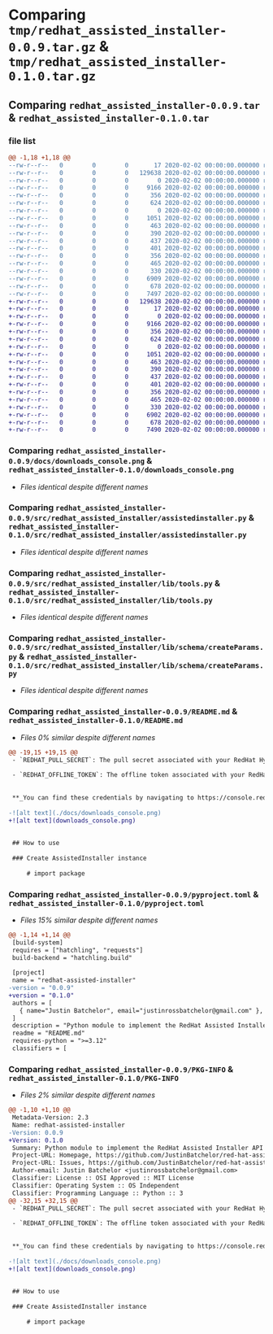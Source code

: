 # Comparing `tmp/redhat_assisted_installer-0.0.9.tar.gz` & `tmp/redhat_assisted_installer-0.1.0.tar.gz`

## Comparing `redhat_assisted_installer-0.0.9.tar` & `redhat_assisted_installer-0.1.0.tar`

### file list

```diff
@@ -1,18 +1,18 @@
--rw-r--r--   0        0        0       17 2020-02-02 00:00:00.000000 redhat_assisted_installer-0.0.9/requirements.txt
--rw-r--r--   0        0        0   129638 2020-02-02 00:00:00.000000 redhat_assisted_installer-0.0.9/docs/downloads_console.png
--rw-r--r--   0        0        0        0 2020-02-02 00:00:00.000000 redhat_assisted_installer-0.0.9/src/redhat_assisted_installer/__init__.py
--rw-r--r--   0        0        0     9166 2020-02-02 00:00:00.000000 redhat_assisted_installer-0.0.9/src/redhat_assisted_installer/assistedinstaller.py
--rw-r--r--   0        0        0      356 2020-02-02 00:00:00.000000 redhat_assisted_installer-0.0.9/src/redhat_assisted_installer/lib/logging.py
--rw-r--r--   0        0        0      624 2020-02-02 00:00:00.000000 redhat_assisted_installer-0.0.9/src/redhat_assisted_installer/lib/tools.py
--rw-r--r--   0        0        0        0 2020-02-02 00:00:00.000000 redhat_assisted_installer-0.0.9/src/redhat_assisted_installer/lib/schema/__init__.py
--rw-r--r--   0        0        0     1051 2020-02-02 00:00:00.000000 redhat_assisted_installer-0.0.9/src/redhat_assisted_installer/lib/schema/createParams.py
--rw-r--r--   0        0        0      463 2020-02-02 00:00:00.000000 redhat_assisted_installer-0.0.9/tests/clusters/createanddelete.py
--rw-r--r--   0        0        0      390 2020-02-02 00:00:00.000000 redhat_assisted_installer-0.0.9/tests/clusters/createcluster.py
--rw-r--r--   0        0        0      437 2020-02-02 00:00:00.000000 redhat_assisted_installer-0.0.9/tests/clusters/deleteclusters.py
--rw-r--r--   0        0        0      401 2020-02-02 00:00:00.000000 redhat_assisted_installer-0.0.9/tests/clusters/getcluster.py
--rw-r--r--   0        0        0      356 2020-02-02 00:00:00.000000 redhat_assisted_installer-0.0.9/tests/infra-envs/createInfraEnvs.py
--rw-r--r--   0        0        0      465 2020-02-02 00:00:00.000000 redhat_assisted_installer-0.0.9/tests/infra-envs/deleteInfraEnvs.py
--rw-r--r--   0        0        0      330 2020-02-02 00:00:00.000000 redhat_assisted_installer-0.0.9/tests/infra-envs/getInfraEnv.py
--rw-r--r--   0        0        0     6909 2020-02-02 00:00:00.000000 redhat_assisted_installer-0.0.9/README.md
--rw-r--r--   0        0        0      678 2020-02-02 00:00:00.000000 redhat_assisted_installer-0.0.9/pyproject.toml
--rw-r--r--   0        0        0     7497 2020-02-02 00:00:00.000000 redhat_assisted_installer-0.0.9/PKG-INFO
+-rw-r--r--   0        0        0   129638 2020-02-02 00:00:00.000000 redhat_assisted_installer-0.1.0/downloads_console.png
+-rw-r--r--   0        0        0       17 2020-02-02 00:00:00.000000 redhat_assisted_installer-0.1.0/requirements.txt
+-rw-r--r--   0        0        0        0 2020-02-02 00:00:00.000000 redhat_assisted_installer-0.1.0/src/redhat_assisted_installer/__init__.py
+-rw-r--r--   0        0        0     9166 2020-02-02 00:00:00.000000 redhat_assisted_installer-0.1.0/src/redhat_assisted_installer/assistedinstaller.py
+-rw-r--r--   0        0        0      356 2020-02-02 00:00:00.000000 redhat_assisted_installer-0.1.0/src/redhat_assisted_installer/lib/logging.py
+-rw-r--r--   0        0        0      624 2020-02-02 00:00:00.000000 redhat_assisted_installer-0.1.0/src/redhat_assisted_installer/lib/tools.py
+-rw-r--r--   0        0        0        0 2020-02-02 00:00:00.000000 redhat_assisted_installer-0.1.0/src/redhat_assisted_installer/lib/schema/__init__.py
+-rw-r--r--   0        0        0     1051 2020-02-02 00:00:00.000000 redhat_assisted_installer-0.1.0/src/redhat_assisted_installer/lib/schema/createParams.py
+-rw-r--r--   0        0        0      463 2020-02-02 00:00:00.000000 redhat_assisted_installer-0.1.0/tests/clusters/createanddelete.py
+-rw-r--r--   0        0        0      390 2020-02-02 00:00:00.000000 redhat_assisted_installer-0.1.0/tests/clusters/createcluster.py
+-rw-r--r--   0        0        0      437 2020-02-02 00:00:00.000000 redhat_assisted_installer-0.1.0/tests/clusters/deleteclusters.py
+-rw-r--r--   0        0        0      401 2020-02-02 00:00:00.000000 redhat_assisted_installer-0.1.0/tests/clusters/getcluster.py
+-rw-r--r--   0        0        0      356 2020-02-02 00:00:00.000000 redhat_assisted_installer-0.1.0/tests/infra-envs/createInfraEnvs.py
+-rw-r--r--   0        0        0      465 2020-02-02 00:00:00.000000 redhat_assisted_installer-0.1.0/tests/infra-envs/deleteInfraEnvs.py
+-rw-r--r--   0        0        0      330 2020-02-02 00:00:00.000000 redhat_assisted_installer-0.1.0/tests/infra-envs/getInfraEnv.py
+-rw-r--r--   0        0        0     6902 2020-02-02 00:00:00.000000 redhat_assisted_installer-0.1.0/README.md
+-rw-r--r--   0        0        0      678 2020-02-02 00:00:00.000000 redhat_assisted_installer-0.1.0/pyproject.toml
+-rw-r--r--   0        0        0     7490 2020-02-02 00:00:00.000000 redhat_assisted_installer-0.1.0/PKG-INFO
```

### Comparing `redhat_assisted_installer-0.0.9/docs/downloads_console.png` & `redhat_assisted_installer-0.1.0/downloads_console.png`

 * *Files identical despite different names*

### Comparing `redhat_assisted_installer-0.0.9/src/redhat_assisted_installer/assistedinstaller.py` & `redhat_assisted_installer-0.1.0/src/redhat_assisted_installer/assistedinstaller.py`

 * *Files identical despite different names*

### Comparing `redhat_assisted_installer-0.0.9/src/redhat_assisted_installer/lib/tools.py` & `redhat_assisted_installer-0.1.0/src/redhat_assisted_installer/lib/tools.py`

 * *Files identical despite different names*

### Comparing `redhat_assisted_installer-0.0.9/src/redhat_assisted_installer/lib/schema/createParams.py` & `redhat_assisted_installer-0.1.0/src/redhat_assisted_installer/lib/schema/createParams.py`

 * *Files identical despite different names*

### Comparing `redhat_assisted_installer-0.0.9/README.md` & `redhat_assisted_installer-0.1.0/README.md`

 * *Files 0% similar despite different names*

```diff
@@ -19,15 +19,15 @@
 - `REDHAT_PULL_SECRET`: The pull secret associated with your RedHat Hybrid Cloud account
 
 - `REDHAT_OFFLINE_TOKEN`: The offline token associated with your RedHat Hybrid Cloud account
 
 
 **_You can find these credentials by navigating to https://console.redhat.com/openshift/overview. In the side panel navigate to `Downloads`, and at the bottom of the page you should see the pull secret and token_**
 
-![alt text](./docs/downloads_console.png)
+![alt text](downloads_console.png)
 
 
 ## How to use
 
 ### Create AssistedInstaller instance
 
     # import package
```

### Comparing `redhat_assisted_installer-0.0.9/pyproject.toml` & `redhat_assisted_installer-0.1.0/pyproject.toml`

 * *Files 15% similar despite different names*

```diff
@@ -1,14 +1,14 @@
 [build-system]
 requires = ["hatchling", "requests"]
 build-backend = "hatchling.build"
 
 [project]
 name = "redhat-assisted-installer"
-version = "0.0.9"
+version = "0.1.0"
 authors = [
   { name="Justin Batchelor", email="justinrossbatchelor@gmail.com" },
 ]
 description = "Python module to implement the RedHat Assisted Installer API"
 readme = "README.md"
 requires-python = ">=3.12"
 classifiers = [
```

### Comparing `redhat_assisted_installer-0.0.9/PKG-INFO` & `redhat_assisted_installer-0.1.0/PKG-INFO`

 * *Files 2% similar despite different names*

```diff
@@ -1,10 +1,10 @@
 Metadata-Version: 2.3
 Name: redhat-assisted-installer
-Version: 0.0.9
+Version: 0.1.0
 Summary: Python module to implement the RedHat Assisted Installer API
 Project-URL: Homepage, https://github.com/JustinBatchelor/red-hat-assisted-installer
 Project-URL: Issues, https://github.com/JustinBatchelor/red-hat-assisted-installer/issues
 Author-email: Justin Batchelor <justinrossbatchelor@gmail.com>
 Classifier: License :: OSI Approved :: MIT License
 Classifier: Operating System :: OS Independent
 Classifier: Programming Language :: Python :: 3
@@ -32,15 +32,15 @@
 - `REDHAT_PULL_SECRET`: The pull secret associated with your RedHat Hybrid Cloud account
 
 - `REDHAT_OFFLINE_TOKEN`: The offline token associated with your RedHat Hybrid Cloud account
 
 
 **_You can find these credentials by navigating to https://console.redhat.com/openshift/overview. In the side panel navigate to `Downloads`, and at the bottom of the page you should see the pull secret and token_**
 
-![alt text](./docs/downloads_console.png)
+![alt text](downloads_console.png)
 
 
 ## How to use
 
 ### Create AssistedInstaller instance
 
     # import package
```

